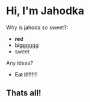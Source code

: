 # Hi, I'm Jahodka

Why is jahoda so sweet?:

* **red**
* bigggggg
* sweet


Any ideas?
* Eat it!!!!!!!
## Thats all!

